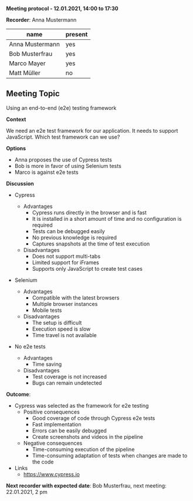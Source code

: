 **Meeting protocol - 12.01.2021, 14:00 to 17:30**

**Recorder**: Anna Mustermann



| **name**        | **present** |
| --------------- | ------------ |
| Anna Mustermann | yes           |
| Bob Musterfrau  | yes           |
| Marco Mayer     | yes          |
| Matt Müller     | no         |

## Meeting Topic

Using an end-to-end (e2e) testing framework

**Context**

We need an e2e test framework for our application. It needs to support JavaScript. Which test framework can we use?

**Options**

- Anna proposes the use of Cypress tests
- Bob is more in favor of using Selenium tests
- Marco is against e2e tests

**Discussion**

- Cypress
    - Advantages
        - Cypress runs directly in the browser and is fast
        - It is installed in a short amount of time and no configuration is required
        - Tests can be debugged easily
        - No previous knowledge is required
        - Captures snapshots at the time of test execution
    - Disadvantages
        - Does not support multi-tabs
        - Limited support for iFrames
        - Supports only JavaScript to create test cases

- Selenium
    - Advantages
        - Compatible with the latest browsers
        - Multiple browser instances
        - Mobile tests
    - Disadvantages
        - The setup is difficult
        - Execution speed is slow
        - Time travel is not available

- No e2e tests
    - Advantages
        - Time saving
    - Disadvantages
        - Test coverage is not increased
        - Bugs can remain undetected

**Outcome**:

- Cypress was selected as the framework for e2e testing
    - Positive consequences
        - Good coverage of code through Cypress e2e tests
        - Fast implementation
        - Errors can be easily debugged
        - Create screenshots and videos in the pipeline
    - Negative consequences
        - Time-consuming execution of the pipeline
        - Time-consuming adaptation of tests when changes are made to the code
- Links
    - https://www.cypress.io

**Next recorder with expected date**: Bob Musterfrau, next meeting: 22.01.2021, 2 pm
